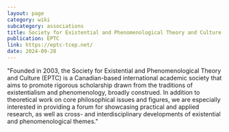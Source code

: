 ```yaml
---
layout: page
category: wiki
subcategory: associations
title: Society for Existential and Phenomenological Theory and Culture
publication: EPTC
link: https://eptc-tcep.net/
date: 2024-09-28
---
```


"Founded in 2003, the Society for Existential and Phenomenological Theory and Culture (EPTC) is a Canadian-based international academic society that aims to promote rigorous scholarship drawn from the traditions of existentialism and phenomenology, broadly construed. In addition to theoretical work on core philosophical issues and figures, we are especially interested in providing a forum for showcasing practical and applied research, as well as cross- and interdisciplinary developments of existential and phenomenological themes."
